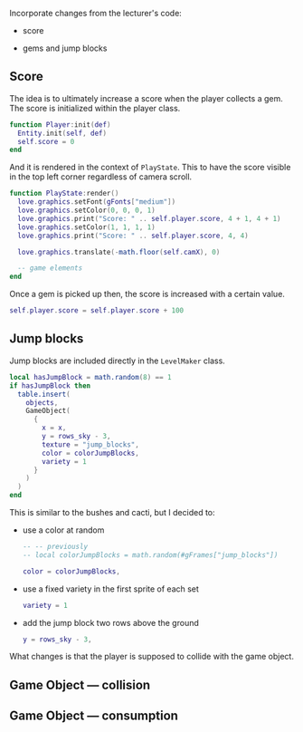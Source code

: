 Incorporate changes from the lecturer's code:

- score

- gems and jump blocks

## Score

The idea is to ultimately increase a score when the player collects a gem. The score is initialized within the player class.

```lua
function Player:init(def)
  Entity.init(self, def)
  self.score = 0
end
```

And it is rendered in the context of `PlayState`. This to have the score visible in the top left corner regardless of camera scroll.

```lua
function PlayState:render()
  love.graphics.setFont(gFonts["medium"])
  love.graphics.setColor(0, 0, 0, 1)
  love.graphics.print("Score: " .. self.player.score, 4 + 1, 4 + 1)
  love.graphics.setColor(1, 1, 1, 1)
  love.graphics.print("Score: " .. self.player.score, 4, 4)

  love.graphics.translate(-math.floor(self.camX), 0)

  -- game elements
end
```

Once a gem is picked up then, the score is increased with a certain value.

```lua
self.player.score = self.player.score + 100
```

## Jump blocks

Jump blocks are included directly in the `LevelMaker` class.

```lua
local hasJumpBlock = math.random(8) == 1
if hasJumpBlock then
  table.insert(
    objects,
    GameObject(
      {
        x = x,
        y = rows_sky - 3,
        texture = "jump_blocks",
        color = colorJumpBlocks,
        variety = 1
      }
    )
  )
end
```

This is similar to the bushes and cacti, but I decided to:

- use a color at random

  ```lua
  -- -- previously
  -- local colorJumpBlocks = math.random(#gFrames["jump_blocks"])

  color = colorJumpBlocks,
  ```

- use a fixed variety in the first sprite of each set

  ```lua
  variety = 1
  ```

- add the jump block two rows above the ground

  ```lua
  y = rows_sky - 3,
  ```

What changes is that the player is supposed to collide with the game object.

## Game Object — collision

## Game Object — consumption
